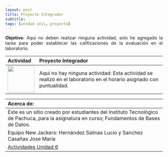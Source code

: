 ```yaml
---
layout: post
title: Proyecto Integrador
subtitle: 
tags: [unidad seis, proyecto]
---
```

<p style="text-align: justify;"><B>Objetivo</B>: Aquí no deben realizar ninguna actividad, solo he agregado la tarea para poder establecer las calificaciones de la evaluación en el laboratorio.
</p>

| Actividad | Proyecto Integrador
| :------- | :------ 
|  <img src="https://basededatostec.github.io/img/04presentacion.png" width="85" height="85"> | Aquí no hay ninguna actividad: Esta actividad se realizó en el laboratorio en el horario asignado con puntualidad.  

|  Acerca de: | 
| :------ | 
| Éste es un sitio creado por estudiantes del Instituto Tecnológico de Pachuca, para la asignatura en curso; Fundamentos de Bases de Datos. | 
| Equipo New Jackers: Hernández Salinas Lucio y Sanchez Casañas Jose María |
| <a href="https://basededatostec.github.io/unidadseis/">Actividades Unidad 6</a> |
